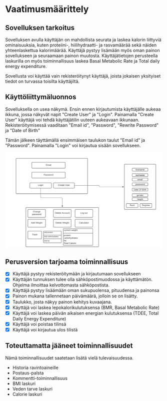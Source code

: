# Vaatimusmäärittely 

## Sovelluksen tarkoitus


Sovelluksen avulla käyttäjän on mahdollista seurata ja laskea kalorin liittyviä ominaisuuksia, kuten proteiini-, hiilihydraatti- ja rasvamäärää sekä näiden yhteenlaskettua kalorimäärää. Käyttäjä pystyy lisämään myös oman painon sovellukseen ja seuraamaan painon muutosta. 
Käyttäjätietojen perusteella laskurilla on myös toiminnallisuus laskea Basal Metabolic Rate ja Total daily energy expenditure. 

Sovellusta voi käyttää vain rekisteröitynyt käyttäjä, joista jokaisen yksityiset tiedot on turvassa toisilta käyttäjiltä. 

## Käyttöliittymäluonnos 

Sovelluksella on usea näkymä. 
Ensin ennen kirjautumista käyttäjälle aukeaa ikkuna, jossa näkyvät napit "Create User" ja "Login". 
Painamalla "Create User" käyttäjä voi tehdä käyttäjätilin uuteen aukeavaan ikkunaan.
Rekisteröitymisessä vaaditaan "Email id", "Password", "Rewrite Password" ja "Date of Birth" 

Tämän jälkeen täyttämällä ensimmäisen taulukon taulut "Email id" ja "Password". 
Painamalla "Login" voi kirjautua sisään sovellukseen.

<img src="https://github.com/Neroniuoso/ot-harjoitustyo/blob/master/dokumentaatio/kuvat/kuva_1.png" width=760>

## Perusversion tarjoama toiminnallisuus 

- [x] Käyttäjä pystyy rekisteröitymään ja kirjautumaan sovellukseen
- [x] Käyttäjän tunnuksen tulee olla sähköpostimuodossa ja käyttämätön. Ohjelma ilmoittaa kelvottomasta sähköpostista.
- [x] Käyttäjä pystyy lisäämään oman sukupuolensa, pituudensa ja painonsa
- [x] Painon mukana tallennetaan päivämäärä, jolloin se on lisätty.
- [x] Taulukko, josta näkyy painon kehitys kuvaajana.
- [x] Käyttäjä voi laskea lepokalorikulutuksensa (BMR, Basal Metabolic Rate)
- [x] Käyttäjä voi laskea päivän aikaisen energian kulutuksensa (TDEE, Total Daily Energy Expenditure) 
- [x] Käyttäjä voi poistaa tilinsä
- [x] Käyttäjä voi kirjautua ulos tilistä

## Toteuttamatta jääneet toiminnallisuudet
Nämä toiminnallisuudet saatetaan lisätä vielä tulevaisuudessa.
- Historia ravintoaineille
- Postaus-palsta
- Kommentti-toiminnallisuus
- BMI laskuri
- Veden tarve laskuri
- Calorie laskuri




